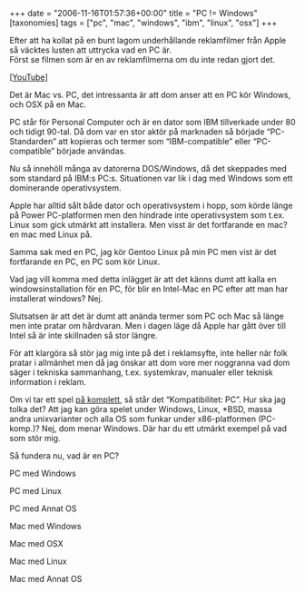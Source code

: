 +++
date = "2006-11-16T01:57:36+00:00"
title = "PC != Windows"
[taxonomies]
tags = ["pc", "mac", "windows", "ibm", "linux", "osx"]
+++

Efter att ha kollat på en bunt lagom underhållande reklamfilmer från Apple så väcktes lusten att uttrycka vad en PC är.  
Först se filmen som är en av reklamfilmerna om du inte redan gjort det.

  
[[YouTube][1]]

Det är Mac vs. PC, det intressanta är att dom anser att en PC kör Windows, och OSX på en Mac.

PC står för Personal Computer och är en dator som IBM tillverkade under 80 och tidigt 90-tal. Då dom var en stor aktör på marknaden så började &#8220;PC-Standarden&#8221; att kopieras och termer som &#8220;IBM-compatible&#8221; eller &#8220;PC-compatible&#8221; började användas.

Nu så innehöll många av datorerna DOS/Windows, då det skeppades med som standard på IBM:s PC:s. Situationen var lik i dag med Windows som ett dominerande operativsystem.

Apple har alltid sålt både dator och operativsystem i hopp, som körde länge på Power PC-platformen men den hindrade inte operativsystem som t.ex. Linux som gick utmärkt att installera. Men visst är det fortfarande en mac? en mac med Linux på.

Samma sak med en PC, jag kör Gentoo Linux på min PC men vist är det fortfarande en PC, en PC som kör Linux.

Vad jag vill komma med detta inlägget är att det känns dumt att kalla en windowsinstallation för en PC, för blir en Intel-Mac en PC efter att man har installerat windows? Nej.

Slutsatsen är att det är dumt att anända termer som PC och Mac så länge men inte pratar om hårdvaran. Men i dagen läge då Apple har gått över till Intel så är inte skillnaden så stor längre.

För att klargöra så stör jag mig inte på det i reklamsyfte, inte heller när folk pratar i allmänhet men då jag önskar att dom vore mer noggranna vad dom säger i tekniska sammanhang, t.ex. systemkrav, manualer eller teknisk information i reklam.

Om vi tar ett spel [på komplett][2], så står det &#8220;Kompatibilitet: PC&#8221;. Hur ska jag tolka det? Att jag kan göra spelet under Windows, Linux, *BSD, massa andra unixvarianter och alla OS som funkar under x86-platformen (PC-komp.)? Nej, dom menar Windows. Där har du ett utmärkt exempel på vad som stör mig.

Så fundera nu, vad är en PC?

PC med Windows

PC med Linux

PC med Annat OS

Mac med Windows

Mac med OSX

Mac med Linux

Mac med Annat OS



<small></small>

 [1]: http://www.youtube.com/watch?v=FxLdLBxHRkA&#038;mode=related
 [2]: http://www.komplett.se/k/ki.asp?sku=322885
